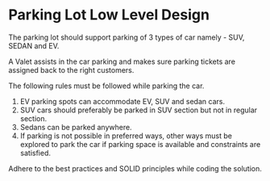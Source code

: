 # Parking Lot Low Level Design

The parking lot should support parking of 3 types of car namely - SUV, SEDAN and EV.

A Valet assists in the car parking and makes sure parking tickets are assigned back to the right customers.

The following rules must be followed while parking the car.
1. EV parking spots can accommodate EV, SUV and sedan cars.
2. SUV cars should preferably be parked in SUV section but not in regular section.
3. Sedans can be parked anywhere. 
4. If parking is not possible in preferred ways, other ways must be explored to park the car if parking space is available and constraints are satisfied.

Adhere to the best practices and SOLID principles while coding the solution.
